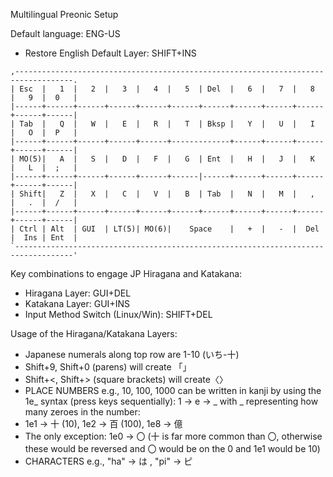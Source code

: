 Multilingual Preonic Setup

Default language: ENG-US

* Restore English Default Layer: SHIFT+INS

```
,-----------------------------------------------------------------------------------.
| Esc  |   1  |   2  |   3  |   4  |   5  | Del  |   6  |   7  |   8  |   9  |  0   |
|------+------+------+------+------+------+------+------+------+------+------+------|
| Tab  |   Q  |   W  |   E  |   R  |   T  | Bksp |   Y  |   U  |   I  |   O  |  P   |
|------+------+------+------+------+-------------+------+------+------+------+------|
| MO(5)|   A  |   S  |   D  |   F  |   G  | Ent  |   H  |   J  |   K  |   L  |  ;   |
|------+------+------+------+------+------|------+------+------+------+------+------|
| Shift|   Z  |   X  |   C  |   V  |   B  | Tab  |   N  |   M  |   ,  |   .  |  /   |
|------+------+------+------+------+------+------+------+------+------+------+------|
| Ctrl | Alt  | GUI  | LT(5)| MO(6)|    Space    |   +  |   -  |  Del |  Ins | Ent  |
`-----------------------------------------------------------------------------------'
```

Key combinations to engage JP Hiragana and Katakana:

 * Hiragana Layer: GUI+DEL
 * Katakana Layer: GUI+INS
 * Input Method Switch (Linux/Win): SHIFT+DEL

Usage of the Hiragana/Katakana Layers:
- Japanese numerals along top row are 1-10 (いち-十)
- Shift+9, Shift+0 (parens) will create 「」
- Shift+<, Shift+> (square brackets) will create〈〉
- PLACE NUMBERS e.g., 10, 100, 1000 can be written in kanji
     by using the 1e_ syntax (press keys sequentially): 1 -> e -> _
     with _ representing how many zeroes in the number:
- 1e1 -> 十 (10), 1e2 -> 百 (100), 1e8 -> 億
- The only exception: 1e0 -> 〇
     (十 is far more common than 〇, otherwise these would be reversed
      and 〇 would be on the 0 and 1e1 would be 10)
- CHARACTERS e.g., "ha" -> は , "pi" -> ピ
